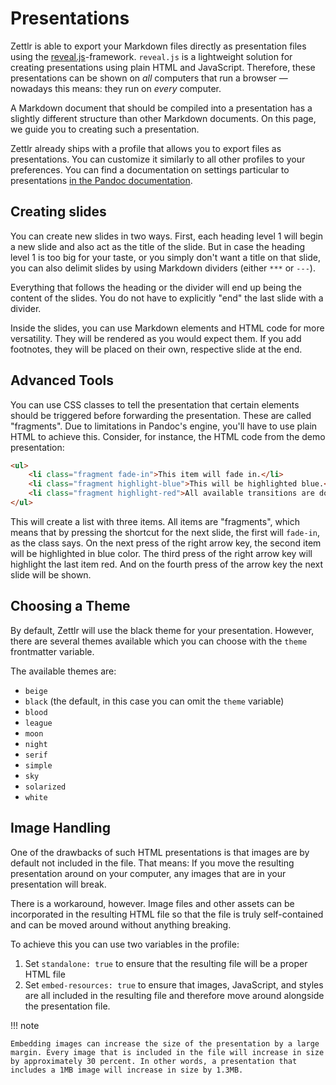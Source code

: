 # Presentations

Zettlr is able to export your Markdown files directly as presentation files using the [reveal.js](https://revealjs.com/#/)-framework. `reveal.js` is a lightweight solution for creating presentations using plain HTML and JavaScript. Therefore, these presentations can be shown on _all_ computers that run a browser — nowadays this means: they run on _every_ computer.

A Markdown document that should be compiled into a presentation has a slightly different structure than other Markdown documents. On this page, we guide you to creating such a presentation.

Zettlr already ships with a profile that allows you to export files as presentations. You can customize it similarly to all other profiles to your preferences. You can find a documentation on settings particular to presentations [in the Pandoc documentation](https://pandoc.org/MANUAL.html#slide-shows).

## Creating slides

You can create new slides in two ways. First, each heading level 1 will begin a new slide and also act as the title of the slide. But in case the heading level 1 is too big for your taste, or you simply don't want a title on that slide, you can also delimit slides by using Markdown dividers (either `***` or `---`).

Everything that follows the heading or the divider will end up being the content of the slides. You do not have to explicitly "end" the last slide with a divider.

Inside the slides, you can use Markdown elements and HTML code for more versatility. They will be rendered as you would expect them. If you add footnotes, they will be placed on their own, respective slide at the end.

## Advanced Tools

You can use CSS classes to tell the presentation that certain elements should be triggered before forwarding the presentation. These are called "fragments". Due to limitations in Pandoc's engine, you'll have to use plain HTML to achieve this. Consider, for instance, the HTML code from the demo presentation:

```html
<ul>
    <li class="fragment fade-in">This item will fade in.</li>
    <li class="fragment highlight-blue">This will be highlighted blue.</li>
    <li class="fragment highlight-red">All available transitions are documented [here](https://github.com/hakimel/reveal.js/#fragments).</li>
</ul>
```

This will create a list with three items. All items are "fragments", which means that by pressing the shortcut for the next slide, the first will `fade-in`, as the class says. On the next press of the right arrow key, the second item will be highlighted in blue color. The third press of the right arrow key will highlight the last item red. And on the fourth press of the arrow key the next slide will be shown.

## Choosing a Theme

By default, Zettlr will use the black theme for your presentation. However, there are several themes available which you can choose with the `theme` frontmatter variable.

The available themes are:

* `beige`
* `black` (the default, in this case you can omit the `theme` variable)
* `blood`
* `league`
* `moon`
* `night`
* `serif`
* `simple`
* `sky`
* `solarized`
* `white`

## Image Handling

One of the drawbacks of such HTML presentations is that images are by default not included in the file. That means: If you move the resulting presentation around on your computer, any images that are in your presentation will break.

There is a workaround, however. Image files and other assets can be incorporated in the resulting HTML file so that the file is truly self-contained and can be moved around without anything breaking.

To achieve this you can use two variables in the profile:

1. Set `standalone: true` to ensure that the resulting file will be a proper HTML file
2. Set `embed-resources: true` to ensure that images, JavaScript, and styles are all included in the resulting file and therefore move around alongside the presentation file.

!!! note

    Embedding images can increase the size of the presentation by a large margin. Every image that is included in the file will increase in size by approximately 30 percent. In other words, a presentation that includes a 1MB image will increase in size by 1.3MB.
